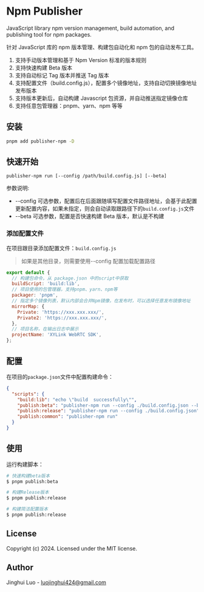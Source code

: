 # Npm Publisher

JavaScript library npm version management, build automation, and publishing tool for npm packages.

针对 JavaScript 库的 npm 版本管理、构建包自动化和 npm 包的自动发布工具。

1. 支持手动版本管理和基于 Npm Version 标准的版本规则
2. 支持快速构建 Beta 版本
3. 支持自动标记 Tag 版本并推送 Tag 版本
4. 支持配置文件（build.config.js），配置多个镜像地址，支持自动切换镜像地址发布版本
5. 支持版本更新后，自动构建 Javascript 包资源，并自动推送指定镜像仓库
6. 支持任意包管理器：pnpm、yarn、npm 等等

## 安装

```bash
pnpm add publisher-npm -D
```

## 快速开始

```base
publisher-npm run [--config /path/build.config.js] [--beta]
```

参数说明:

- --config 可选参数，配置后在后面跟随填写配置文件路径地址，会基于此配置更新配置内容，如果未指定，则会自动读取跟路径下的`build.config.js`文件
- --beta 可选参数，配置是否快速构建 Beta 版本，默认是不构建

### 添加配置文件

在项目跟目录添加配置文件：`build.config.js`

> 如果是其他目录，则需要使用--config 配置加载配置路径

```js
export default {
  // 构建包命令，从 package.json 中的script中获取
  buildScript: 'build:lib',
  // 项目使用的包管理器，支持pnpm、yarn、npm等
  packager: 'pnpm',
  // 指定多个镜像列表，默认内部会合并Npm镜像，在发布时，可以选择任意发布镜像地址
  mirrorMap: {
    Private: 'https://xxx.xxx.xxx/',
    Private2: 'https://xxx.xxx.xxx/',
  },
  // 项目名称，在输出日志中展示
  projectName: 'XYLink WebRTC SDK',
};
```

## 配置

在项目的`package.json`文件中配置构建命令：

```json
{
  "scripts": {
    "build:lib": "echo \"build  successfully\"",
    "publish:beta": "publisher-npm run --config ./build.config.json --beta",
    "publish:release": "publisher-npm run --config ./build.config.json",
    "publish:common": "publisher-npm run"
  }
}
```

## 使用

运行构建脚本：

```bash
# 快速构建beta版本
$ pnpm publish:beta
```

```bash
# 构建Release版本
$ pnpm publish:release
```

```bash
# 构建简洁配置版本
$ pnpm publish:release
```

## License

Copyright (c) 2024. Licensed under the MIT license.

## Author

Jinghui Luo - luojinghui424@gmail.com
